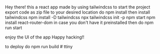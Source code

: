 Hey there! this a react app made by using tailwindcss 
to start the project 
export code as zip file to your desired location 
do npm install
then install tailwindcss 
npm install -D tailwindcss 
npx tailwindcss init -p
npm start 
npm install react-router-dom in case you don't have it preinstalled
then do npm run start 

enjoy the UI of the app Happy hacking!!




to deploy do 
npm run build
#   t t i n y 
 
 

